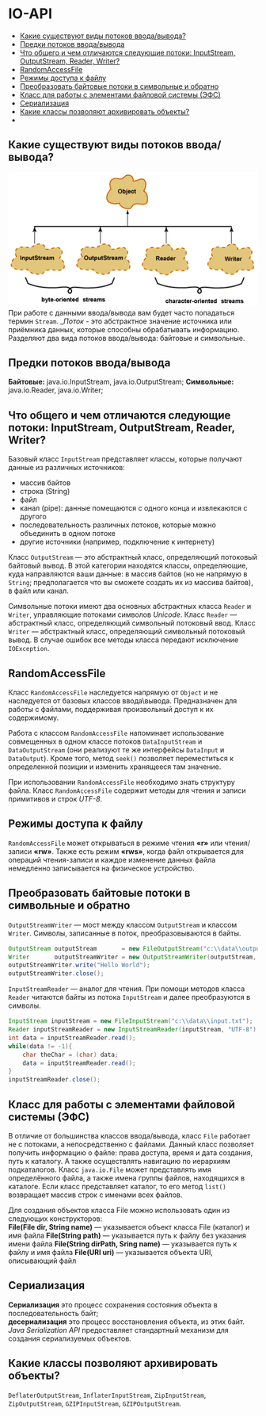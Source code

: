 # IO-API

- [Какие существуют виды потоков ввода/вывода?](#Какие-существуют-виды-потоков-ввода/вывода?)
- [Предки потоков ввода/вывода](#Предки-потоков-ввода/вывода)
- [Что общего и чем отличаются следующие потоки: InputStream, OutputStream, Reader, Writer?](#Что-общего-и-чем-отличаются-следующие-потоки:-InputStream,-OutputStream,-Reader,-Writer?)
- [RandomAccessFile](#RandomAccessFile)
- [Режимы доступа к файлу](#Режимы-доступа-к-файлу)
- [Преобразовать байтовые потоки в символьные и обратно](#Преобразовать-байтовые-потоки-в-символьные-и-обратно)
- [Класс для работы с элементами файловой системы (ЭФС)](#Класс-для-работы-с-элементами-файловой-системы-(ЭФС))
- [Сериализация](#Сериализация)
- [Какие классы позволяют архивировать объекты?](#Какие-классы-позволяют-архивировать-объекты?)
- [](#)

## Какие существуют виды потоков ввода/вывода?
![io-api](img/io-api.png)
При работе с данными ввода/вывода вам будет часто попадаться термин `Stream`. __Поток_ - это абстрактное значение 
источника или приёмника данных, которые способны обрабатывать информацию.  
Разделяют два вида потоков ввода/вывода: байтовые и символьные.

## Предки потоков ввода/вывода
__Байтовые:__ java.io.InputStream, java.io.OutputStream;
__Символьные:__ java.io.Reader, java.io.Writer;

## Что общего и чем отличаются следующие потоки: InputStream, OutputStream, Reader, Writer?
Базовый класс `InputStream` представляет классы, которые получают данные из различных источников:  
- массив байтов
- строка (String)
- файл
- канал (pipe): данные помещаются с одного конца и извлекаются с другого
- последовательность различных потоков, которые можно объединить в одном потоке
- другие источники (например, подключение к интернету)  

Класс `OutputStream` — это абстрактный класс, определяющий потоковый байтовый вывод. В этой категории находятся 
классы, определяющие, куда направляются ваши данные: в массив байтов (но не напрямую в `String`; предполагается 
что вы сможете создать их из массива байтов), в файл или канал.

Символьные потоки имеют два основных абстрактных класса `Reader` и `Writer`, управляющие потоками символов _Unicode_. 
Класс `Reader` — абстрактный класс, определяющий символьный потоковый ввод. Класс `Writer` — абстрактный класс, 
определяющий символьный потоковый вывод. В случае ошибок все методы класса передают исключение `IOException`.

## RandomAccessFile
Класс `RandomAccessFile` наследуется напрямую от `Object` и не наследуется от базовых классов ввода\вывода. 
Предназначен для работы с файлами, поддерживая произвольный доступ к их содержимому.

Работа с классом `RandomAccessFile` напоминает использование совмещенных в одном классе потоков `DataInputStream` и 
`DataOutputStream` (они реализуют те же интерфейсы `DataInput` и `DataOutput`). Кроме того, метод `seek()` позволяет 
переместиться к определенной позиции и изменить хранящееся там значение.

При использовании `RandomAccessFile` необходимо знать структуру файла. Класс `RandomAccessFile` содержит методы для 
чтения и записи примитивов и строк _UTF-8_.

## Режимы доступа к файлу
`RandomAccessFile` может открываться в режиме чтения __«r»__ или чтения/записи __«rw»__. Также есть режим __«rws»__, 
когда файл открывается для операций чтения-записи и каждое изменение данных файла немедленно записывается 
на физическое устройство.

## Преобразовать байтовые потоки в символьные и обратно
`OutputStreamWriter` — мост между классом `OutputStream` и классом `Writer`. Символы, записанные в поток, 
преобразовываются в байты.
```java
OutputStream outputStream       = new FileOutputStream("c:\\data\\output.txt");
Writer       outputStreamWriter = new OutputStreamWriter(outputStream, "UTF-8");
outputStreamWriter.write("Hello World");
outputStreamWriter.close();
```
`InputStreamReader` — аналог для чтения. При помощи методов класса `Reader` читаются байты из потока `InputStream` 
и далее преобразуются в символы.
```java
InputStream inputStream = new FileInputStream("c:\\data\\input.txt");
Reader inputStreamReader = new InputStreamReader(inputStream, "UTF-8");
int data = inputStreamReader.read();
while(data != -1){
    char theChar = (char) data;
    data = inputStreamReader.read();
}
inputStreamReader.close();
```

## Класс для работы с элементами файловой системы (ЭФС)
В отличие от большинства классов ввода/вывода, класс `File` работает не с потоками, а непосредственно с файлами. 
Данный класс позволяет получить информацию о файле: права доступа, время и дата создания, путь к каталогу. А также 
осуществлять навигацию по иерархиям подкаталогов. Класс `java.io.File` может представлять имя определённого файла, 
а также имена группы файлов, находящихся в каталоге. Если класс представляет каталог, то его метод `list()` 
возвращает массив строк с именами всех файлов.

Для создания объектов класса File можно использовать один из следующих конструкторов:  
__File(File dir, String name)__ — указывается объект класса File (каталог) и имя файла
__File(String path)__ — указывается путь к файлу без указания имени файла
__File(String dirPath, Sring name)__ — указывается путь к файлу и имя файла
__File(URI uri)__ — указывается объекта URI, описывающий файл

## Сериализация
__Сериализация__ это процесс сохранения состояния объекта в последовательность байт;  
__десериализация__ это процесс восстановления объекта, из этих байт.  
_Java Serialization API_ предоставляет стандартный механизм для создания сериализуемых объектов.

## Какие классы позволяют архивировать объекты?
`DeflaterOutputStream`, `InflaterInputStream`, `ZipInputStream`, `ZipOutputStream`,  `GZIPInputStream`, `GZIPOutputStream`.













